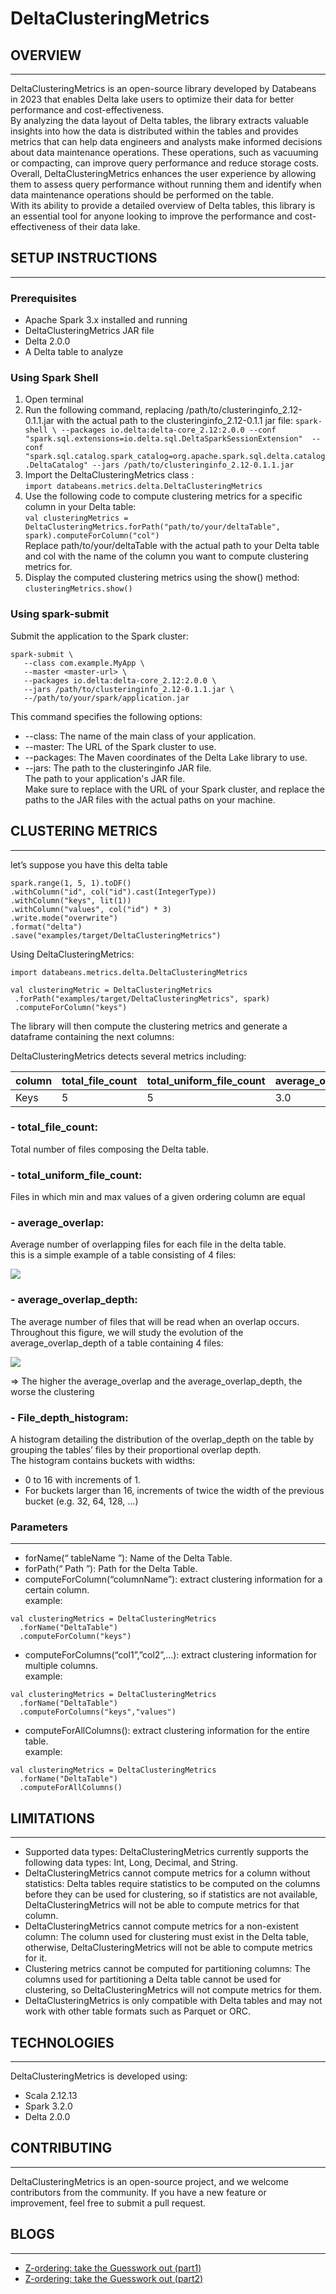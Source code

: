 # DeltaClusteringMetrics

## OVERVIEW
___ 
DeltaClusteringMetrics is an open-source library developed by Databeans in 2023 that enables Delta lake users to optimize their data for better performance and cost-effectiveness.  
By analyzing the data layout of Delta tables, the library extracts valuable insights into how the data is distributed within the tables and provides metrics that can help data engineers and analysts make informed decisions about data maintenance operations. These operations, such as vacuuming or compacting, can improve query performance and reduce storage costs.  
Overall, DeltaClusteringMetrics enhances the user experience by allowing them to assess query performance without running them and identify when data maintenance operations should be performed on the table.  
With its ability to provide a detailed overview of Delta tables, this library is an essential tool for anyone looking to improve the performance and cost-effectiveness of their data lake.  
## SETUP INSTRUCTIONS
___
### Prerequisites
- Apache Spark 3.x installed and running  
- DeltaClusteringMetrics JAR file  
- Delta 2.0.0  
- A Delta table to analyze  
### Using Spark Shell  
1. Open terminal  
2. Run the following command, replacing /path/to/clusteringinfo_2.12-0.1.1.jar with the actual path to the clusteringinfo_2.12-0.1.1 jar file:  ``` spark-shell \
--packages io.delta:delta-core_2.12:2.0.0 --conf "spark.sql.extensions=io.delta.sql.DeltaSparkSessionExtension" 
--conf "spark.sql.catalog.spark_catalog=org.apache.spark.sql.delta.catalog.DeltaCatalog"
--jars /path/to/clusteringinfo_2.12-0.1.1.jar ```  
3. Import the DeltaClusteringMetrics class :  
```import databeans.metrics.delta.DeltaClusteringMetrics```  
4. Use the following code to compute clustering metrics for a specific column in your Delta table:  
```val clusteringMetrics = DeltaClusteringMetrics.forPath("path/to/your/deltaTable", spark).computeForColumn("col")```  
   Replace path/to/your/deltaTable with the actual path to your Delta table and col with the name of the column you want to compute clustering metrics for.  
5. Display the computed clustering metrics using the show() method:  
```clusteringMetrics.show() ```
### Using spark-submit
Submit the application to the Spark cluster:
``` 
spark-submit \
   --class com.example.MyApp \
   --master <master-url> \
   --packages io.delta:delta-core_2.12:2.0.0 \
   --jars /path/to/clusteringinfo_2.12-0.1.1.jar \
   --/path/to/your/spark/application.jar
```
This command specifies the following options:  
- --class: The name of the main class of your application.  
- --master: The URL of the Spark cluster to use.  
- --packages: The Maven coordinates of the Delta Lake library to use.  
- --jars: The path to the clusteringinfo JAR file.  
The path to your application's JAR file.  
Make sure to replace <master-url> with the URL of your Spark cluster, and replace the paths to the JAR files with the actual paths on your machine.    
## CLUSTERING METRICS
___ 
let’s suppose you have this delta table  
```
spark.range(1, 5, 1).toDF()
.withColumn("id", col("id").cast(IntegerType))
.withColumn("keys", lit(1))
.withColumn("values", col("id") * 3)
.write.mode("overwrite")
.format("delta")
.save("examples/target/DeltaClusteringMetrics")
```  
Using DeltaClusteringMetrics:  
```
import databeans.metrics.delta.DeltaClusteringMetrics
```
```
val clusteringMetric = DeltaClusteringMetrics
 .forPath("examples/target/DeltaClusteringMetrics", spark)
 .computeForColumn("keys")
```
The library will then compute the clustering metrics and generate a dataframe containing the next columns:  

DeltaClusteringMetrics detects several metrics including:  

| column | total_file_count | total_uniform_file_count | average_overlap | average_overlap_depth | file_depth_histogram |
|--------|------------------|--------------------------|-----------------|-----------------------|----------------------|
| Keys   | 5                | 5                        | 3.0             | 4 .0                  | {5.0 -> 0, 10.0 -... |  
  

### - total_file_count:  
Total number of files composing the Delta table.  
### - total_uniform_file_count:  
Files in which min and max values of a given ordering column are equal  
### - average_overlap:  
Average number of overlapping files for each file in the delta table.  
this is a simple example of a table consisting of 4 files:  

![](https://miro.medium.com/v2/resize:fit:828/0*_Pi7feo5ZxAdvW8k)  

### - average_overlap_depth:  
The average number of files that will be read when an overlap occurs.    
Throughout this figure, we will study the evolution of the average_overlap_depth of a table containing 4 files:  

![](https://miro.medium.com/v2/resize:fit:1400/0*rmoB3fxNL2kSqijR)  

=> The higher the average_overlap and the average_overlap_depth, the worse the clustering
### - File_depth_histogram:
A histogram detailing the distribution of the overlap_depth on the table by grouping the tables’ files by their proportional overlap depth.  
The histogram contains buckets with widths:
* 0 to 16 with increments of 1.  
* For buckets larger than 16, increments of twice the width of the previous bucket (e.g. 32, 64, 128, …)  
### Parameters
___ 
- forName(“ tableName ”): Name of the Delta Table.  
- forPath(“ Path ”): Path for the Delta Table.  
- computeForColumn(“columnName”): extract clustering information for a certain column.  
example:  
```
val clusteringMetrics = DeltaClusteringMetrics
  .forName("DeltaTable")
  .computeForColumn("keys")
```
- computeForColumns(“col1”,”col2”,…): extract clustering information for multiple columns.  
  example:
```
val clusteringMetrics = DeltaClusteringMetrics
  .forName("DeltaTable")
  .computeForColumns("keys","values")
```
- computeForAllColumns(): extract clustering information for the entire table.  
  example:  
```
val clusteringMetrics = DeltaClusteringMetrics
  .forName("DeltaTable")
  .computeForAllColumns()
```
## LIMITATIONS
___ 
- Supported data types: DeltaClusteringMetrics currently supports the following data types: Int, Long, Decimal, and String.  
- DeltaClusteringMetrics cannot compute metrics for a column without statistics: Delta tables require statistics to be computed on the columns before they can be used for clustering, so if statistics are not available, DeltaClusteringMetrics will not be able to compute metrics for that column.  
- DeltaClusteringMetrics cannot compute metrics for a non-existent column: The column used for clustering must exist in the Delta table, otherwise, DeltaClusteringMetrics will not be able to compute metrics for it.  
- Clustering metrics cannot be computed for partitioning columns: The columns used for partitioning a Delta table cannot be used for clustering, so DeltaClusteringMetrics will not compute metrics for them.  
- DeltaClusteringMetrics is only compatible with Delta tables and may not work with other table formats such as Parquet or ORC.  

## TECHNOLOGIES
___ 
DeltaClusteringMetrics is developed using:  
- Scala 2.12.13  
- Spark 3.2.0  
- Delta 2.0.0  

## CONTRIBUTING
___ 
DeltaClusteringMetrics is an open-source project, and we welcome contributors from the community. If you have a new feature or improvement, feel free to submit a pull request.  

## BLOGS
___
- [Z-ordering: take the Guesswork out (part1)](https://databeans-blogs.medium.com/z-ordre-take-the-guesswork-out-bad0133d7895)  
- [Z-ordering: take the Guesswork out (part2)](https://databeans-blogs.medium.com/delta-z-ordering-take-the-guesswork-out-part2-1bdd03121aec)

